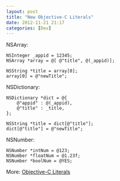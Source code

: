 ```yaml
---
layout: post
title: "New Objective-C Literals"
date: 2012-11-21 21:17
categories: [Dev]
---
```


NSArray:

``` objc
NSInteger _appid = 12345;
NSArray *array = @[ @"title", @(_appid)];

NSString *title = array[0];
array[0] = @"newTitle";
```

NSDictionary:

``` objc
NSDictionary *dict = @{
    @"appid" : @(_appid),
    @"title" : _title,
};

NSString *title = dict[@"title"];
dict[@"title"] = @"newTitle";
```

NSNumber:

``` objc
NSNumber *intNum = @123;
NSNumber *floatNum = @1.23f;
NSNumber *boolNum = @YES;
```

More: [Objective-C Literals](http://clang.llvm.org/docs/ObjectiveCLiterals.html)

